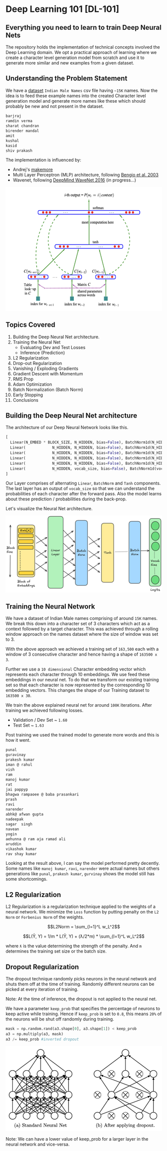# Deep Learning 101 [DL-101]
## Everything you need to learn to train Deep Neural Nets 

The repository holds the implementation of technical concepts involved the Deep Learning domain. We opt a practical approach of learning where we create a character level generation model from scratch and use it to generate more similar and new examples from a given dataset.

## Understanding the Problem Statement

We have a [dataset](https://gist.github.com/mbejda/7f86ca901fe41bc14a63) `Indian Male Names` csv file having `~15K` names. Now the idea is to feed these example names into the created Character level generation model and generate more names like these which should probably be new and not present in the dataset.

```
barjraj
ramdin verma
sharat chandran
birender mandal
amit
kushal
kasid
shiv prakash
```

The implementation is influenced by:

  - Andrej's [makemore](https://github.com/karpathy/makemore/)
  - Multi Layer Perceptron (MLP) architecture, following [Bengio et al. 2003](https://www.jmlr.org/papers/volume3/bengio03a/bengio03a.pdf)
  - Wavenet, following [DeepMind WaveNet 2016](https://arxiv.org/abs/1609.03499) (in progress...)


<img src="/media/mlp.png" width=600 height=400>


## Topics Covered

1. Building the Deep Neural Net architecture.
2. Training the Neural Net
    - Evaluating Dev and Test Losses
    - Inference (Prediction)
3. L2 Regularization
4. Drop-out Regularization
5. Vanishing / Exploding Gradients
6. Gradient Descent with Momentum
7. RMS Prop
8. Adam Optimization 
9. Batch Normalization (Batch Norm)
10. Early Stopping
11. Conclusions

## Building the Deep Neural Net architecture

The architecture of our Deep Neural Network looks like this.

```python
[
  Linear(N_EMBED * BLOCK_SIZE, N_HIDDEN, bias=False), BatchNorm1d(N_HIDDEN), Tanh(),
  Linear(            N_HIDDEN, N_HIDDEN, bias=False), BatchNorm1d(N_HIDDEN), Tanh(),
  Linear(            N_HIDDEN, N_HIDDEN, bias=False), BatchNorm1d(N_HIDDEN), Tanh(),
  Linear(            N_HIDDEN, N_HIDDEN, bias=False), BatchNorm1d(N_HIDDEN), Tanh(),
  Linear(            N_HIDDEN, N_HIDDEN, bias=False), BatchNorm1d(N_HIDDEN), Tanh(),
  Linear(            N_HIDDEN, vocab_size, bias=False), BatchNorm1d(vocab_size),
]
```

Our Layer comprises of alternating `Linear`, `BatchNorm` and `Tanh` components. The last layer has an output of `vocab_size` so that we can understand the probabilities of each character after the forward pass. Also the model learns about these prediction / probabilities during the back-prop.

Let's visualize the Neural Net architecture.

![neural-net-arch](./media/neural-net.png)


## Training the Neural Network

We have a dataset of Indian Male names comprising of around `15K` names. We break this down into a character set of 3 characters which act as a context followed by a target character. This was achieved through a rolling window approach on the names dataset where the size of window was set to 3.

With the above approach we achieved a training set of `163,500` each with a window of 3 consecutive character and hence having a shape of `163500 x 3`.

Further we use a `10 dimensional` Character embedding vector which represents each character through 10 embeddings. We use feed these embeddings in our neural net. To do that we transform  our existing training set so that each character is now represented by the corresponding 10 embedding vectors. This changes the shape of our Training dataset to `163500 x 30`.

We train the above explained neural net for around `100K` iterations. After training we achieved following losses.

  - Validation / Dev Set ~ `1.60`
  - Test Set ~ `1.63`

Post training we used the trained model to generate more words and this is how it went.

```
punal
guravinay
prakesh kumar
iman @ rahul
vish
ram
manoj kumar
rat
jai pappyp
bhagwa rampaoee @ baba prasankari
prash
ravi
narender
abhk@ afwan gupta
nadeepak
sagar  singh
navean
yogin
aehunna @ ram aja ramad ali
aruddin
vikashok kumar
rav shay kumar
```

Looking at the result above, I can say the model performed pretty decently. Some names like `manoj kumar`, `ravi`, `narender` were actual names but others generations like `punal`, `prakesh kumar`, `gurvinay` shows the model still has some shortcomings.


## L2 Regularization

L2 Regularization is a regularization technique applied to the weights of a neural network. We minimize the `Loss` function by putting penalty on the `L2 Norm` or `Forbenius Norm` of the weights.

```math
L2Norm = \sum_{l=1}^L w_L^2
```

```math
L(Ŷ, Y) = 1/m * L(Ŷ, Y) + (ƛ/2*m) * \sum_{l=1}^L w_L^2
```

where `ƛ` is the value determining the strength of the penalty. And `m` determines the training set size or the batch size.

## Dropout Regularization

The dropout technique randomly picks neurons in the neural network and shuts them off at the time of training. Randomly different neurons can be picked at every iteration of training.

Note: At the time of inference, the dropout is not applied to the neural net.

We have a parameter `keep_prob` that specifies the percentage of neurons to keep active while training. Hence if `keep_prob` is set to `0.8`, this means `20%` of the neurons will be shut off randomly during training.

```python
mask = np.random.rand(a3.shape[0], a3.shape[1]) < keep_prob
a3 = np.multiply(a3, mask)
a3 /= keep_prob #inverted dropout
```

![dropout](./media/dropout.png)

Note: We can have a lower value of keep_prob for a larger layer in the neural network and vice-versa.
